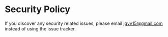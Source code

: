 # Security Policy

If you discover any security related issues, please email jgvv15@gmail.com instead of using the issue tracker.
